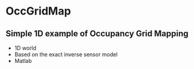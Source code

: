 # OccGridMap

## Simple 1D example of Occupancy Grid Mapping
* 1D world
* Based on the exact inverse sensor model
* Matlab


